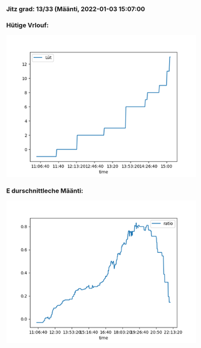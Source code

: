### Jitz grad: 13/33 (Määnti, 2022-01-03 15:07:00

### Hütige Vrlouf:
![Graph](Today.png)

### E durschnittleche Määnti:
![Graph](Määnti.png)